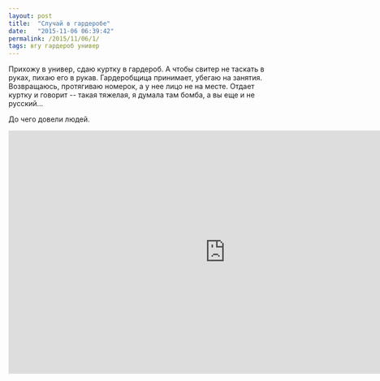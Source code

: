 ```yaml
---
layout: post
title:  "Случай в гардеробе"
date:   "2015-11-06 06:39:42"
permalink: /2015/11/06/1/
tags: вгу гардероб универ
---
```

Прихожу в универ, сдаю куртку в гардероб. А чтобы свитер не таскать в
руках, пихаю его в рукав. Гардеробщица принимает, убегаю на
занятия. Возвращаюсь, протягиваю номерок, а у нее лицо не на
месте. Отдает куртку и говорит -- такая тяжелая, я думала там бомба, а
вы еще и не русский...

До чего довели людей.

<iframe width="854" height="480"
src="https://www.youtube.com/embed/JAlG7OeycnU" frameborder="0"
allowfullscreen></iframe>
